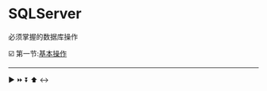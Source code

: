 # SQLServer
必须掌握的数据库操作

:ballot_box_with_check: 第一节:<a href="001--基本操作.md">基本操作<a>
  
-----------------------------------------------------------
:arrow_forward:
:fast_forward:
:arrow_double_down:
:arrow_up:
:left_right_arrow:

